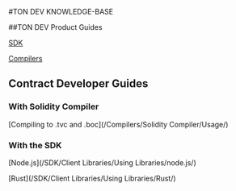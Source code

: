 #TON DEV KNOWLEDGE-BASE

##TON DEV Product Guides

[SDK](/SDK/Overview/)

[Compilers](/Compilers/Intro.md)

## Contract Developer Guides 

### With Solidity Compiler

[Compiling to .tvc and .boc](/Compilers/Solidity Compiler/Usage/)

### With the SDK

[Node.js](/SDK/Client Libraries/Using Libraries/node.js/)

[Rust](/SDK/Client Libraries/Using Libraries/Rust/)



